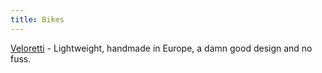 ```yaml
---
title: Bikes
---
```


[Veloretti](https://www.veloretti.nl/) - Lightweight, handmade in Europe, a damn good design and no fuss.
